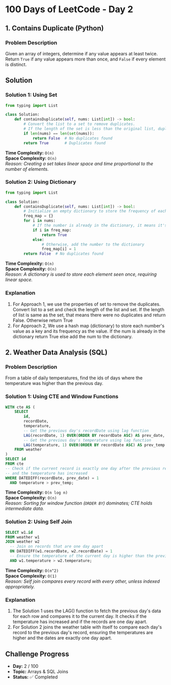 # 100 Days of LeetCode - Day 2

## 1. Contains Duplicate (Python)

### Problem Description
Given an array of integers, determine if any value appears at least twice.  
Return `True` if any value appears more than once, and `False` if every element is distinct.

## Solution

### Solution 1: Using Set

```python
from typing import List

class Solution:
    def containsDuplicate(self, nums: List[int]) -> bool:
        # Convert the list to a set to remove duplicates.
        # If the length of the set is less than the original list, duplicates were removed.
        if len(nums) == len(set(nums)):
            return False  # No duplicates found
        return True       # Duplicates found
```

**Time Complexity:** `O(n)`  
**Space Complexity:** `O(n)`  
*Reason: Creating a set takes linear space and time proportional to the number of elements.*


### Solution 2: Using Dictionary

```python
from typing import List

class Solution:
    def containsDuplicate(self, nums: List[int]) -> bool:
        # Initialize an empty dictionary to store the frequency of each number
        freq_map = {}
        for i in nums:
            # If the number is already in the dictionary, it means it's a duplicate
            if i in freq_map:
                return True
            else:
                # Otherwise, add the number to the dictionary
                freq_map[i] = 1
        return False  # No duplicates found
```

**Time Complexity:** `O(n)`  
**Space Complexity:** `O(n)`  
*Reason: A dictionary is used to store each element seen once, requiring linear space.*

### Explanation
1. For Approach 1, we use the properties of set to remove the duplicates. Convert list to a set and check the length of the list and set. If the length of list is same as the set, that means there were no duplicates and return False. Otherwise return True
2. For Approach 2, We use a hash map (dictionary) to store each number's value as a key and its frequency as the value. If the num is already in the dictionary return True else add the num to the dictionary. 

## 2. Weather Data Analysis (SQL)
### Problem Description
From a table of daily temperatures, find the ids of days where the temperature was higher than the previous day.

### Solution 1: Using CTE and Window Functions

```sql
WITH cte AS (
    SELECT 
        id, 
        recordDate, 
        temperature,
        -- Get the previous day's recordDate using lag function
        LAG(recordDate, 1) OVER(ORDER BY recordDate ASC) AS prev_date,
        -- Get the previous day's temperature using lag function
        LAG(temperature, 1) OVER(ORDER BY recordDate ASC) AS prev_temp
    FROM weather
)
SELECT id
FROM cte
-- Check if the current record is exactly one day after the previous record
-- and the temperature has increased
WHERE DATEDIFF(recordDate, prev_date) = 1
  AND temperature > prev_temp;
```

**Time Complexity:** `O(n log n)`  
**Space Complexity:** `O(n)`  
*Reason: Sorting for window function (`ORDER BY`) dominates; CTE holds intermediate data.*

### Solution 2: Using Self Join

```sql
SELECT w1.id
FROM weather w1 
JOIN weather w2
  -- Join on records that are one day apart
  ON DATEDIFF(w1.recordDate, w2.recordDate) = 1
  -- Ensure the temperature of the current day is higher than the previous day
  AND w1.temperature > w2.temperature;
```

**Time Complexity:** `O(n^2)`  
**Space Complexity:** `O(1)`  
*Reason: Self join compares every record with every other, unless indexed appropriately.*

### Explanation
1. The Solution 1 uses the LAG() function to fetch the previous day's data for each row and compares it to the current day. It checks if the temperature has increased and if the records are one day apart.
2. For Solution 2 joins the weather table with itself to compare each day's record to the previous day's record, ensuring the temperatures are higher and the dates are exactly one day apart.

## Challenge Progress

- **Day:** 2 / 100  
- **Topic:** Arrays & SQL Joins  
- **Status:** ✅ Completed  




